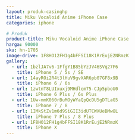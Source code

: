 ```yaml
---
layout: produk-casinghp
title: Miku Vocaloid Anime iPhone Case
categories: iphone

# Produk
product-title: Miku Vocaloid Anime iPhone Case
harga: 90000
sku: hn-1705
image-drive: 1F8HO12FH1g4bFFSI18K1RrEujE2NRmzK
gallery:
  - url: 1bzlJA7v6-1FfgY1B85bYzJV46SVq27F6
    title: iPhone 5 / 5s / SE
  - url: 14ayROi2R4t3lHuV9gvXAR6pb07GF8x9B
    title: iPhone 6 / 6s
  - url: 1zwtnT8LUIxuxj9MHdlem75-CJp5pboU0
    title: iPhone 6 Plus / 6s Plus
  - url: 1Uw-mmK060rBuMOyWYaQpQcDU5gDTLaG5
    title: iPhone 7 / 8
  - url: 1IMkStZv1m6d9SiGII3idUTCWXUeBMwOL
    title: iPhone 7 Plus / 8 Plus
  - url: 1F8HO12FH1g4bFFSI18K1RrEujE2NRmzK
    title: iPhone X
---
```


